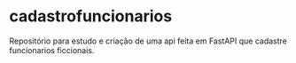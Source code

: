 # cadastrofuncionarios
Repositório para estudo e criação de uma api feita em FastAPI que cadastre funcionarios ficcionais.
